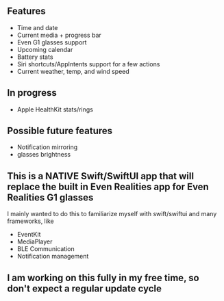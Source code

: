## Features
 - Time and date
 - Current media + progress bar
 - Even G1 glasses support
 - Upcoming calendar 
 - Battery stats
 - Siri shortcuts/AppIntents support for a few actions
 - Current weather, temp, and wind speed

## In progress
 - Apple HealthKit stats/rings

## Possible future features
 - Notification mirroring
 - glasses brightness

## This is a NATIVE Swift/SwiftUI app that will replace the built in Even Realities app for Even Realities G1 glasses
I mainly wanted to do this to familiarize myself with swift/swiftui and many frameworks, like 
 - EventKit
 - MediaPlayer
 - BLE Communication
 - Notification management

## I am working on this fully in my free time, so don't expect a regular update cycle

